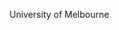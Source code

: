 [//]: # (Created by ./bin/manage_files.pl from ./species/Trichinella_pseudospiralis/ISS141PRJNA257433/Trichinella_pseudospiralis_ISS141PRJNA257433.summary.html on Mon Jul  6 10:05:56 2020)
University of Melbourne
